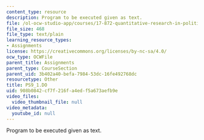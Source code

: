 ```yaml
---
content_type: resource
description: Program to be executed given as text.
file: /ol-ocw-studio-app/courses/17-872-quantitative-research-in-political-science-and-public-policy-spring-2004/908b0842cf7f216fa4edf5a673aefb9e_PS9_1.DO
file_size: 468
file_type: text/plain
learning_resource_types:
- Assignments
license: https://creativecommons.org/licenses/by-nc-sa/4.0/
ocw_type: OCWFile
parent_title: Assignments
parent_type: CourseSection
parent_uid: 3b402a40-befa-7984-53dc-16fe492768dc
resourcetype: Other
title: PS9_1.DO
uid: 908b0842-cf7f-216f-a4ed-f5a673aefb9e
video_files:
  video_thumbnail_file: null
video_metadata:
  youtube_id: null
---
```

Program to be executed given as text.